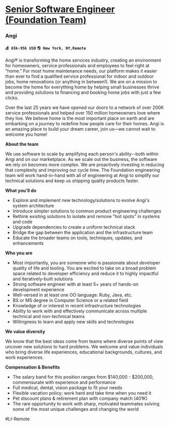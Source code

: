 # [Senior Software Engineer (Foundation Team)](https://www.remotewlb.com/apply/senior-software-engineer-foundation-team)  
### Angi  
#### `💰 65k-95k USD` `🌎 New York, NY,Remote`  

Angi® is transforming the home services industry, creating an environment for homeowners, service professionals and employees to feel right at “home.” For most home maintenance needs, our platform makes it easier than ever to find a qualified service professional for indoor and outdoor jobs, home renovations (or anything in between!). We are on a mission to become the home for everything home by helping small businesses thrive and providing solutions to financing and booking home jobs with just a few clicks.

Over the last 25 years we have opened our doors to a network of over 200K service professionals and helped over 150 million homeowners love where they live. We believe home is the most important place on earth and are embarking on a journey to redefine how people care for their homes. Angi is an amazing place to build your dream career, join us—we cannot wait to welcome you home!

**About the team**

We use software to scale by amplifying each person's ability--both within Angi and on our marketplace. As we scale out the business, the software we rely on becomes more complex. We are proactively investing in reducing that complexity and improving our cycle time. The Foundation engineering team will work hand-in-hand with all of engineering at Angi to simplify our technical solutions and keep us shipping quality products faster.

**What you'll do**

  * Explore and implement new technology/solutions to evolve Angi's system architecture
  * Introduce simpler solutions to common product engineering challenges
  * Rethink existing solutions to isolate and remove "hot spots" in systems and code
  * Upgrade dependencies to create a uniform technical stack
  * Bridge the gap between the application and the infrastructure team
  * Educate the broader teams on tools, techniques, updates, and enhancements

**Who you are**

  * Most importantly, you are someone who is passionate about developer quality of life and tooling. You are excited to take on a broad problem space related to developer efficiency and reduce it to highly impactful and iteratively-built solutions
  * Strong software engineer with at least 5+ years of hands-on development experience
  * Well-versed in at least one OO language: Ruby, Java, etc.
  * BS or MS degree in Computer Science or a related field
  * Knowledge of or interest in recent infrastructure technologies
  * Ability to work with and effectively communicate across multiple technical and non-technical teams
  * Willingness to learn and apply new skills and technologies

**We value diversity**

We know that the best ideas come from teams where diverse points of view uncover new solutions to hard problems. We welcome and value individuals who bring diverse life experiences, educational backgrounds, cultures, and work experiences.

**Compensation & Benefits**

  * The salary band for this position ranges from $140,000 - $200,000, commensurate with experience and performance
  * Full medical, dental, vision package to fit your needs 
  * Flexible vacation policy; work hard and take time when you need it 
  * Pet discount plans & retirement plan with company match (401K) 
  * The rare opportunity to work with sharp, motivated teammates solving some of the most unique challenges and changing the world 

#LI-Remote  

